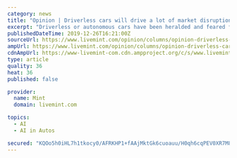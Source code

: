 ```yaml
---
category: news
title: "Opinion | Driverless cars will drive a lot of market disruption in the 2020s"
excerpt: "Driverless or autonomous cars have been heralded and feared for many years now. They perhaps represent the convergence of every technology that we know today. They run on artificial intelligence, and machine-learning algorithms power its autonomy."
publishedDateTime: 2019-12-26T16:21:00Z
sourceUrl: https://www.livemint.com/opinion/columns/opinion-driverless-cars-will-drive-a-lot-of-market-disruption-in-the-2020s-11577375858037.html
ampUrl: https://www.livemint.com/opinion/columns/opinion-driverless-cars-will-drive-a-lot-of-market-disruption-in-the-2020s/amp-11577375858037.html
cdnAmpUrl: https://www-livemint-com.cdn.ampproject.org/c/s/www.livemint.com/opinion/columns/opinion-driverless-cars-will-drive-a-lot-of-market-disruption-in-the-2020s/amp-11577375858037.html
type: article
quality: 36
heat: 36
published: false

provider:
  name: Mint
  domain: livemint.com

topics:
  - AI
  - AI in Autos

secured: "KQOo5h0iHL7h1tkocy0/AFRKHP1+fAAjMktGk6cuoauu/H0qh6cqPEV0XR7M8bVpCcepGj/guCUhVMRY6SQsVTBNurSTcmmbHRkWSyQTSq0uAUIBFpriHbd1d1r8Y+FYj2SEgj6AeVeHHgFXBFJXqh65WswynWjLKYpv5bl9YipacNCRYYmNGewsdHmsaOkq3KP5yNUjGxiBbYxaJ5wBFG02h3wSRdXyyv4qmz1dVgv1vJQNWvmrFr8V2UHRe2V9BWOH0DMIr5rGHCX0FpD2gReVppI3Fq5DZPFQwKl+izw=;5rJBHH3yfHs60h589C9NSQ=="
---
```


